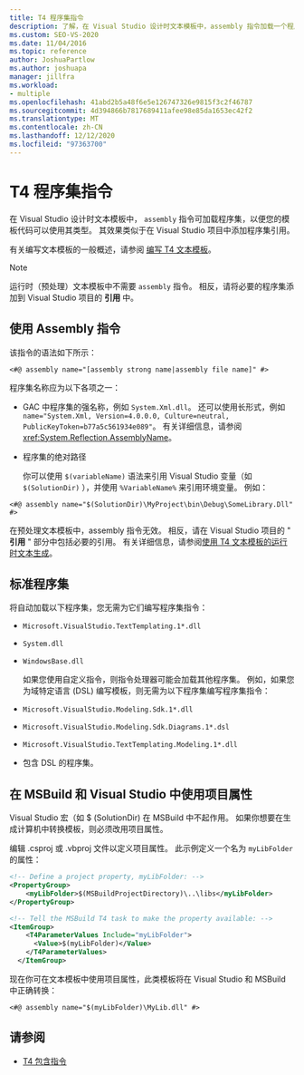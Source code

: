 ```yaml
---
title: T4 程序集指令
description: 了解，在 Visual Studio 设计时文本模板中，assembly 指令加载一个程序集，以便您的模板代码可以使用其类型。
ms.custom: SEO-VS-2020
ms.date: 11/04/2016
ms.topic: reference
author: JoshuaPartlow
ms.author: joshuapa
manager: jillfra
ms.workload:
- multiple
ms.openlocfilehash: 41abd2b5a48f6e5e126747326e9815f3c2f46787
ms.sourcegitcommit: 4d394866b7817689411afee98e85da1653ec42f2
ms.translationtype: MT
ms.contentlocale: zh-CN
ms.lasthandoff: 12/12/2020
ms.locfileid: "97363700"
---
```

# <a name="t4-assembly-directive"></a>T4 程序集指令

在 Visual Studio 设计时文本模板中， `assembly` 指令可加载程序集，以便您的模板代码可以使用其类型。 其效果类似于在 Visual Studio 项目中添加程序集引用。

 有关编写文本模板的一般概述，请参阅 [编写 T4 文本模板](../modeling/writing-a-t4-text-template.md)。

> [!NOTE]
> 运行时（预处理）文本模板中不需要 `assembly` 指令。 相反，请将必要的程序集添加到 Visual Studio 项目的 **引用** 中。

## <a name="using-the-assembly-directive"></a>使用 Assembly 指令
 该指令的语法如下所示：

```
<#@ assembly name="[assembly strong name|assembly file name]" #>
```

 程序集名称应为以下各项之一：

- GAC 中程序集的强名称，例如 `System.Xml.dll`。 还可以使用长形式，例如 `name="System.Xml, Version=4.0.0.0, Culture=neutral, PublicKeyToken=b77a5c561934e089"`。 有关详细信息，请参阅 <xref:System.Reflection.AssemblyName>。

- 程序集的绝对路径

  你可以使用 `$(variableName)` 语法来引用 Visual Studio 变量（如 `$(SolutionDir)` ），并使用 `%VariableName%` 来引用环境变量。 例如：

```
<#@ assembly name="$(SolutionDir)\MyProject\bin\Debug\SomeLibrary.Dll" #>
```

 在预处理文本模板中，assembly 指令无效。 相反，请在 Visual Studio 项目的 " **引用** " 部分中包括必要的引用。 有关详细信息，请参阅[使用 T4 文本模板的运行时文本生成](../modeling/run-time-text-generation-with-t4-text-templates.md)。

## <a name="standard-assemblies"></a>标准程序集
 将自动加载以下程序集，您无需为它们编写程序集指令：

- `Microsoft.VisualStudio.TextTemplating.1*.dll`

- `System.dll`

- `WindowsBase.dll`

  如果您使用自定义指令，则指令处理器可能会加载其他程序集。 例如，如果您为域特定语言 (DSL) 编写模板，则无需为以下程序集编写程序集指令：

- `Microsoft.VisualStudio.Modeling.Sdk.1*.dll`

- `Microsoft.VisualStudio.Modeling.Sdk.Diagrams.1*.dsl`

- `Microsoft.VisualStudio.TextTemplating.Modeling.1*.dll`

- 包含 DSL 的程序集。

## <a name="using-project-properties-in-both-msbuild-and-visual-studio"></a><a name="msbuild"></a> 在 MSBuild 和 Visual Studio 中使用项目属性
 Visual Studio 宏（如 $ (SolutionDir) 在 MSBuild 中不起作用。 如果你想要在生成计算机中转换模板，则必须改用项目属性。

 编辑 .csproj 或 .vbproj 文件以定义项目属性。 此示例定义一个名为 `myLibFolder` 的属性：

```xml
<!-- Define a project property, myLibFolder: -->
<PropertyGroup>
    <myLibFolder>$(MSBuildProjectDirectory)\..\libs</myLibFolder>
</PropertyGroup>

<!-- Tell the MSBuild T4 task to make the property available: -->
<ItemGroup>
    <T4ParameterValues Include="myLibFolder">
      <Value>$(myLibFolder)</Value>
    </T4ParameterValues>
  </ItemGroup>
```

 现在你可在文本模板中使用项目属性，此类模板将在 Visual Studio 和 MSBuild 中正确转换：

```
<#@ assembly name="$(myLibFolder)\MyLib.dll" #>
```

## <a name="see-also"></a>请参阅

- [T4 包含指令](../modeling/t4-include-directive.md)
